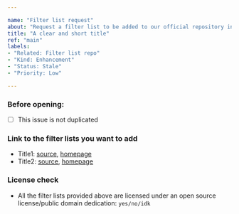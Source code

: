 ```yaml
---

name: "Filter list request"
about: "Request a filter list to be added to our official repository index"
title: "A clear and short title"
ref: "main"
labels:
- "Related: Filter list repo"
- "Kind: Enhancement"
- "Status: Stale"
- "Priority: Low"

---
```


### Before opening:
<!--
Before opening, please ensure that this issue is not duplicated.
-->

- [ ] This issue is not duplicated

### Link to the filter lists you want to add
<!--
Please provide a link to both the plain text file AND its homepage
-->
- Title1: [source](#), [homepage](#)
- Title2: [source](#), [homepage](#)

### License check

- All the filter lists provided above are licensed under an open source license/public domain dedication: `yes/no/idk`
